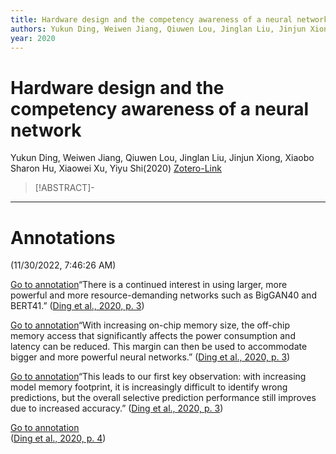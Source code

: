 ```yaml
---
title: Hardware design and the competency awareness of a neural network
authors: Yukun Ding, Weiwen Jiang, Qiuwen Lou, Jinglan Liu, Jinjun Xiong, Xiaobo Sharon Hu, Xiaowei Xu, Yiyu Shi
year: 2020
---
```


# Hardware design and the competency awareness of a neural network
Yukun Ding, Weiwen Jiang, Qiuwen Lou, Jinglan Liu, Jinjun Xiong, Xiaobo Sharon Hu, Xiaowei Xu, Yiyu Shi(2020)
[Zotero-Link](zotero://select/items/@dingHardwareDesignCompetency2020a)

>[!ABSTRACT]-
>

---

# Annotations  
(11/30/2022, 7:46:26 AM)

[Go to annotation](zotero://open-pdf/library/items/6A5IL8G9?page=3&annotation=YQSAPNMR)“There is a continued interest in using larger, more powerful and more resource-demanding networks such as BigGAN40 and BERT41.” ([Ding et al., 2020, p. 3](zotero://select/library/items/PPIBXYGE))

[Go to annotation](zotero://open-pdf/library/items/6A5IL8G9?page=3&annotation=SVSSP934)“With increasing on-chip memory size, the off-chip memory access that significantly affects the power consumption and latency can be reduced. This margin can then be used to accommodate bigger and more powerful neural networks.” ([Ding et al., 2020, p. 3](zotero://select/library/items/PPIBXYGE))

[Go to annotation](zotero://open-pdf/library/items/6A5IL8G9?page=3&annotation=BGXNWHWM)“This leads to our first key observation: with increasing model memory footprint, it is increasingly difficult to identify wrong predictions, but the overall selective prediction performance still improves due to increased accuracy.” ([Ding et al., 2020, p. 3](zotero://select/library/items/PPIBXYGE))

 [Go to annotation](zotero://open-pdf/library/items/6A5IL8G9?page=4&annotation=43962L6R)  
([Ding et al., 2020, p. 4](zotero://select/library/items/PPIBXYGE))
